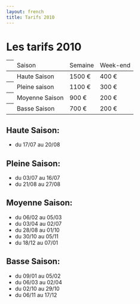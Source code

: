 ```yaml
---
layout: french
title: Tarifs 2010
---
```


# Les tarifs 2010 

<table class="tarifs" cellpadding="1" cellspacing="1" width="450">
        <thead>
		<tr> 
        		<th>&nbsp;</th>
			<td>Saison</td>
			<td>Semaine</td>
			<td>Week-end</td>
		</tr>
        </thead>
        <tbody>
		<tr class="haute-saison">
			<th>&nbsp;</th>
			<td>Haute Saison</td>
			<td>1500 €</td>
			<td>400 €</td>
		</tr>
		<tr class="pleine-saison">
			<th>&nbsp;</th>
			<td>Pleine saison</td>
			<td>1100 €</td>
			<td>300 €</td>
		</tr>
        	<tr class="moyenne-saison">
			<th>&nbsp;</th>
			<td>Moyenne Saison</td>
			<td>900 €</td>
			<td>200 €</td>
		</tr>
		<tr class="basse-saison">
			<th>&nbsp;</th>
			<td>Basse Saison</td>
			<td>700 €</td>
			<td>200 €</td>
		</tr>
	</tbody>
</table>

## Haute Saison:

* du 17/07 au 20/08

## Pleine Saison:

* du 03/07 au 16/07
* du 21/08 au 27/08

## Moyenne Saison:

* du 06/02 au 05/03
* du 03/04 au 02/07
* du 28/08 au 01/10
* du 30/10 au 05/11
* du 18/12 au 07/01

## Basse Saison:

* du 09/01 au 05/02
* du 06/03 au 02/04
* du 02/10 au 29/10
* du 06/11 au 17/12

